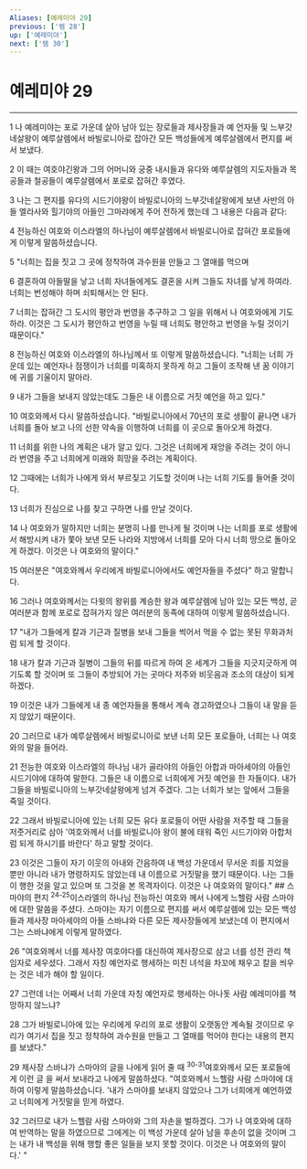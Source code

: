 ```yaml
---
Aliases: [예레미야 29]
previous: ['렘 28']
up: ['예레미야']
next: ['렘 30']
---
```

# 예레미야 29

***


1 나 예레미야는 포로 가운데 살아 남아 있는 장로들과 제사장들과 예 언자들 및 느부갓네살왕이 예루살렘에서 바빌로니아로 잡아간 모든 백성들에게 예루살렘에서 편지를 써서 보냈다. 

2 이 때는 여호야긴왕과 그의 어머니와 궁중 내시들과 유다와 예루살렘의 지도자들과 목공들과 철공들이 예루살렘에서 포로로 잡혀간 후였다. 

3 나는 그 편지를 유다의 시드기야왕이 바빌로니아의 느부갓네살왕에게 보낸 사반의 아들 엘라사와 힐기야의 아들인 그마랴에게 주어 전하게 했는데 그 내용은 다음과 같다: 

4 전능하신 여호와 이스라엘의 하나님이 예루살렘에서 바빌로니아로 잡혀간 포로들에게 이렇게 말씀하셨습니다. 

5 "너희는 집을 짓고 그 곳에 정착하여 과수원을 만들고 그 열매를 먹으며 

6 결혼하여 아들딸을 낳고 너희 자녀들에게도 결혼을 시켜 그들도 자녀를 낳게 하여라. 너희는 번성해야 하며 쇠퇴해서는 안 된다. 

7 너희는 잡혀간 그 도시의 평안과 번영을 추구하고 그 일을 위해서 나 여호와에게 기도하라. 이것은 그 도시가 평안하고 번영을 누릴 때 너희도 평안하고 번영을 누릴 것이기 때문이다." 

8 전능하신 여호와 이스라엘의 하나님께서 또 이렇게 말씀하셨습니다. "너희는 너희 가운데 있는 예언자나 점쟁이가 너희를 미혹하지 못하게 하고 그들이 조작해 낸 꿈 이야기에 귀를 기울이지 말아라. 

9 내가 그들을 보내지 않았는데도 그들은 내 이름으로 거짓 예언을 하고 있다." 

10 여호와께서 다시 말씀하셨습니다. "바빌로니아에서 70년의 포로 생활이 끝나면 내가 너희를 돌아 보고 나의 선한 약속을 이행하여 너희를 이 곳으로 돌아오게 하겠다. 

11 너희를 위한 나의 계획은 내가 알고 있다. 그것은 너희에게 재앙을 주려는 것이 아니라 번영을 주고 너희에게 미래와 희망을 주려는 계획이다. 

12 그때에는 너희가 나에게 와서 부르짖고 기도할 것이며 나는 너희 기도를 들어줄 것이다. 

13 너희가 진심으로 나를 찾고 구하면 나를 만날 것이다. 

14 나 여호와가 말하지만 너희는 분명히 나를 만나게 될 것이며 나는 너희를 포로 생활에서 해방시켜 내가 쫓아 보낸 모든 나라와 지방에서 너희를 모아 다시 너희 땅으로 돌아오게 하겠다. 이것은 나 여호와의 말이다." 

15 여러분은 "여호와께서 우리에게 바빌로니아에서도 예언자들을 주셨다" 하고 말합니다. 

16 그러나 여호와께서는 다윗의 왕위를 계승한 왕과 예루살렘에 남아 있는 모든 백성, 곧 여러분과 함께 포로로 잡혀가지 않은 여러분의 동족에 대하여 이렇게 말씀하셨습니다. 

17 "내가 그들에게 칼과 기근과 질병을 보내 그들을 썩어서 먹을 수 없는 못된 무화과처럼 되게 할 것이다. 

18 내가 칼과 기근과 질병이 그들의 뒤를 따르게 하여 온 세계가 그들을 지긋지긋하게 여기도록 할 것이며 또 그들이 추방되어 가는 곳마다 저주와 비웃음과 조소의 대상이 되게 하겠다. 

19 이것은 내가 그들에게 내 종 예언자들을 통해서 계속 경고하였으나 그들이 내 말을 듣지 않았기 때문이다. 

20 그러므로 내가 예루살렘에서 바빌로니아로 보낸 너희 모든 포로들아, 너희는 나 여호와의 말을 들어라. 

21 전능한 여호와 이스라엘의 하나님 내가 골라야의 아들인 아합과 마아세야의 아들인 시드기야에 대하여 말한다. 그들은 내 이름으로 너희에게 거짓 예언을 한 자들이다. 내가 그들을 바빌로니아의 느부갓네살왕에게 넘겨 주겠다. 그는 너희가 보는 앞에서 그들을 죽일 것이다. 

22 그래서 바빌로니아에 있는 너희 모든 유다 포로들이 어떤 사람을 저주할 때 그들을 저줏거리로 삼아 '여호와께서 너를 바빌로니아 왕이 불에 태워 죽인 시드기야와 아합처럼 되게 하시기를 바란다' 하고 말할 것이다. 

23 이것은 그들이 자기 이웃의 아내와 간음하여 내 백성 가운데서 무서운 죄를 지었을 뿐만 아니라 내가 명령하지도 않았는데 내 이름으로 거짓말을 했기 때문이다. 나는 그들이 행한 것을 알고 있으며 또 그것을 본 목격자이다. 이것은 나 여호와의 말이다." ## 스마야의 편지 <sup class="versenum">24-25</sup>이스라엘의 하나님 전능하신 여호와 께서 나에게 느헬람 사람 스마야에 대한 말씀을 주셨다. 스마야는 자기 이름으로 편지를 써서 예루살렘에 있는 모든 백성들과 제사장 마아세야의 아들 스바냐와 다른 모든 제사장들에게 보냈는데 이 편지에서 그는 스바냐에게 이렇게 말하였다. 

26 "여호와께서 너를 제사장 여호야다를 대신하여 제사장으로 삼고 너를 성전 관리 책임자로 세우셨다. 그래서 자칭 예언자로 행세하는 미친 녀석을 차꼬에 채우고 칼을 씌우는 것은 네가 해야 할 일이다. 

27 그런데 너는 어째서 너희 가운데 자칭 예언자로 행세하는 아나돗 사람 예레미야를 책망하지 않느냐? 

28 그가 바빌로니아에 있는 우리에게 우리의 포로 생활이 오랫동안 계속될 것이므로 우리가 여기서 집을 짓고 정착하여 과수원을 만들고 그 열매를 먹어야 한다는 내용의 편지를 보냈다." 

29 제사장 스바냐가 스마야의 글을 나에게 읽어 줄 때 <sup class="versenum">30-31</sup>여호와께서 모든 포로들에게 이런 글 을 써서 보내라고 나에게 말씀하셨다. "여호와께서 느헬람 사람 스마야에 대하여 이렇게 말씀하셨습니다. '내가 스마야를 보내지 않았으나 그가 너희에게 예언하였고 너희에게 거짓말을 믿게 하였다. 

32 그러므로 내가 느헬람 사람 스마야와 그의 자손을 벌하겠다. 그가 나 여호와에 대하여 반역하는 말을 하였으므로 그에게는 이 백성 가운데 살아 남을 후손이 없을 것이며 그는 내가 내 백성을 위해 행할 좋은 일들을 보지 못할 것이다. 이것은 나 여호와의 말이다.' "
